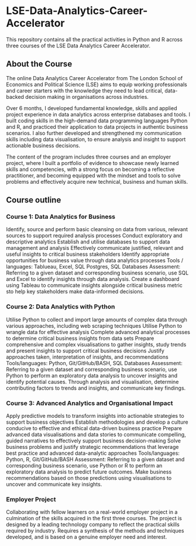 <h1>LSE-Data-Analytics-Career-Accelerator</h1>
<p>
This repository contains all the practical activities in Python and R across three courses of the LSE Data Analytics Career Accelerator.
</p>
<h2>About the Course</h2>
<p>
The online Data Analytics Career Accelerator from The London School of Economics and Political Science (LSE) aims to equip working professionals and career starters with the knowledge they need to lead critical, data-backed decision making in organisations across industries. 

Over 6 months, I developed fundamental knowledge, skills and applied project experience in data analytics across enterprise databases and tools. I built coding skills in the high-demand data programming languages Python and R, and practiced their application to data projects in authentic business scenarios. I also further developed and strengthened my communication skills including data visualisation, to ensure analysis and insight to support actionable business decisions.

The content of the program includes three courses and an employer project, where I built a portfolio of evidence to showcase newly learned skills and competencies, with a strong focus on becoming a reflective practitioner, and becoming equipped with the mindset and tools to solve problems and effectively acquire new technical, business and human skills.
</p>

<h2>Course outline</h2>

<h3>Course 1: Data Analytics for Business </h3>

Identify, source and perform basic cleansing on data from various, relevant sources to support required analysis processes
Conduct exploratory and descriptive analytics
Establish and utilise databases to support data management and analysis
Effectively communicate justified, relevant and useful insights to critical business stakeholders
Identify appropriate opportunities for business value through data analytics processes
Tools / languages: Tablueau, Excel, SQL Postgres, SQL Databases
Assessment: Referring to a given dataset and corresponding business scenario, use SQL and Excel to identify insights through data analysis. Create a dashboard using Tableau to communicate insights alongside critical business metric sto help key stakeholders make data-informed decisions.

<h3>Course 2: Data Analytics with Python</h3>

Utilise Python to collect and import large amounts of complex data through various approaches, including web scraping techniques
Utilise Python to wrangle data for effective analysis
Complete advanced analytical processes to determine critical business insights from data sets
Prepare comprehensive and complex visualisations to gather insights, study trends and present insights to support critical business decisions
Justify approaches taken, interpretation of insights, and recommendations
Tools/languages: Python, Git/GitHub/BASH, SQL Databases
Assessment: Referring to a given dataset and corresponding business scenario, use Python to perform an exploratory data analysis to uncover insights and identify potential causes. Through analysis and visualisation, determine contributing factors to trends and insights, and communicate key findings. 

<h3>Course 3: Advanced Analytics and Organisational Impact</h3>

Apply predictive models to transform insights into actionable strategies to support business objectives
Establish methodologies and develop a culture conducive to effective and ethical data-driven business practice
Prepare advanced data visualisations and data stories to communicate compelling, guided narratives to effectively support business decision-making
Solve business problems and justify strategic recommendations that leverage best practice and advanced data-analytic approaches
Tools/languages: Python, R, Git/GitHub/BASH
Assessment: Referring to a given dataset and corresponding business scenario, use Python or R to perform an exploratory data analysis to predict future outcomes. Make business recommendations based on those predictions using visualisations to uncover and communicate key insights.


<h3>Employer Project</h3>

Collaborating with fellow learners on a real-world employer project in a culmination of the skills acquired in the first three courses.
The project is designed by a leading technology company to reflect the practical skills required by industry. 
Requires a synthesis of the methods and techniques developed, and is based on a genuine employer need and interest. 
